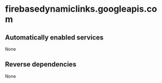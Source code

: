 # firebasedynamiclinks.googleapis.com

## Automatically enabled services

None

## Reverse dependencies

None
